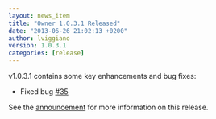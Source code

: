 ```yaml
---
layout: news_item
title: "Owner 1.0.3.1 Released"
date: "2013-06-26 21:02:13 +0200"
author: lviggiano
version: 1.0.3.1
categories: [release]
---
```


v1.0.3.1 contains some key enhancements and bug fixes:

 * Fixed bug [#35](https://github.com/lviggiano/owner/issues/35)

See the [announcement] for more information on this release.

 [announcement]: http://www.aeonbits.org/owner/2013/06/26/owner-1031-released/

